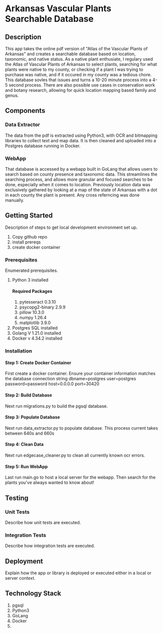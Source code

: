 # Arkansas Vascular Plants Searchable Database

## Description
This app takes the online pdf version of "Atlas of the Vascular Plants of Arkansas" and creates a searchable database based on location, taxonomic, and native status. As a native plant enthusiate, I regulary used the Atlas of Vascular Plants of Arkansas to select plants, searching for what plants were native to my county, or checking if a plant I was trying to purchase was native, and if it occured in my county was a tedious chore. This database sovles that issues and turns a 10-20 minute process into a 4-5 second process. There are also possible use cases in conservation work and botany research, allowing for quick location mapping based family and genus.  

## Components

### Data Extractor
The data from the pdf is extracted using Python3, with OCR and bitmapping libraries to collect text and map data. It is then cleaned and uploaded into a Postgres database running in Docker. 

### WebApp
That database is accessed by a webapp built in GoLang that allows users to search based on county presence and taxonomic data. This streamlines the searching process, and allows more granular and focused searches to be done, especially when it comes to location. Previously location data was exclusively gathered by looking at a map of the state of Arkansas with a dot in each county the plant is present. Any cross referncing was done manually. 

## Getting Started
Description of steps to get local development environment set up.
1. Copy github repo
2. install prereqs
3. create docker container

### Prerequisites
Enumerated prerequisites.

1. Python 3 installed
    #### Required Packages
    1. pytesseract            0.3.10
    2. psycopg2-binary        2.9.9
    3. pillow                 10.3.0
    4. numpy                  1.26.4
    5. matplotlib             3.9.0
2. Postgres SQL installed
3. Golang V 1.21.0 installed
4. Docker v 4.34.2 installed

### Installation

#### Step 1: Create Docker Container
First create a docker container. Ensure your container information matches the database connection string
dbname=postgres user=postgres password=password host=0.0.0.0 port=30420

#### Step 2: Build Database
Next run migrations.py to build the pgsql database.

#### Step 3: Populate Database
Next run data_extractor.py to populate database. This process current takes between 640s and 660s 

#### Step 4: Clean Data
Next run edgecase_cleaner.py to clean all currently known ocr errors.

#### Step 5: Run WebApp
Last run main.go to host a local server for the webapp. Then search for the plants you've always wanted to know about!

## Testing

### Unit Tests
Describe how unit tests are executed.

### Integration Tests

Describe how integration tests are executed.

## Deployment

Explain how the app or library is deployed or executed either in a local or server context.

## Technology Stack

1. pgsql
2. Python3
3. GoLang
4. Docker
5. 